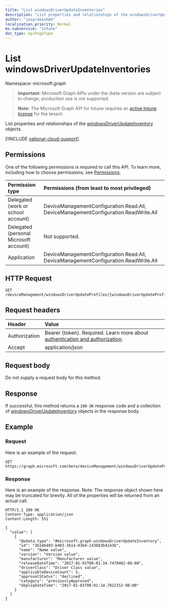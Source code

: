 ```yaml
---
title: "List windowsDriverUpdateInventories"
description: "List properties and relationships of the windowsDriverUpdateInventory objects."
author: "jaiprakashmb"
localization_priority: Normal
ms.subservice: "intune"
doc_type: apiPageType
---
```


# List windowsDriverUpdateInventories

Namespace: microsoft.graph

> **Important:** Microsoft Graph APIs under the /beta version are subject to change; production use is not supported.

> **Note:** The Microsoft Graph API for Intune requires an [active Intune license](https://go.microsoft.com/fwlink/?linkid=839381) for the tenant.

List properties and relationships of the [windowsDriverUpdateInventory](../resources/intune-softwareupdate-windowsdriverupdateinventory.md) objects.

[!INCLUDE [national-cloud-support](../../includes/all-clouds.md)]

## Permissions
One of the following permissions is required to call this API. To learn more, including how to choose permissions, see [Permissions](/graph/permissions-reference).

|Permission type|Permissions (from least to most privileged)|
|:---|:---|
|Delegated (work or school account)|DeviceManagementConfiguration.Read.All, DeviceManagementConfiguration.ReadWrite.All|
|Delegated (personal Microsoft account)|Not supported.|
|Application|DeviceManagementConfiguration.Read.All, DeviceManagementConfiguration.ReadWrite.All|

## HTTP Request
<!-- {
  "blockType": "ignored"
}
-->
``` http
GET /deviceManagement/windowsDriverUpdateProfiles/{windowsDriverUpdateProfileId}/driverInventories
```

## Request headers
|Header|Value|
|:---|:---|
|Authorization|Bearer {token}. Required. Learn more about [authentication and authorization](/graph/auth/auth-concepts).|
|Accept|application/json|

## Request body
Do not supply a request body for this method.

## Response
If successful, this method returns a `200 OK` response code and a collection of [windowsDriverUpdateInventory](../resources/intune-softwareupdate-windowsdriverupdateinventory.md) objects in the response body.

## Example

### Request
Here is an example of the request.
``` http
GET https://graph.microsoft.com/beta/deviceManagement/windowsDriverUpdateProfiles/{windowsDriverUpdateProfileId}/driverInventories
```

### Response
Here is an example of the response. Note: The response object shown here may be truncated for brevity. All of the properties will be returned from an actual call.
``` http
HTTP/1.1 200 OK
Content-Type: application/json
Content-Length: 551

{
  "value": [
    {
      "@odata.type": "#microsoft.graph.windowsDriverUpdateInventory",
      "id": "3b14b403-b403-3b14-03b4-143b03b4143b",
      "name": "Name value",
      "version": "Version value",
      "manufacturer": "Manufacturer value",
      "releaseDateTime": "2017-01-01T00:01:34.7470482-08:00",
      "driverClass": "Driver Class value",
      "applicableDeviceCount": 5,
      "approvalStatus": "declined",
      "category": "previouslyApproved",
      "deployDateTime": "2017-01-01T00:01:14.7822152-08:00"
    }
  ]
}
```
